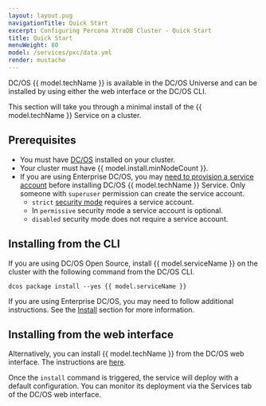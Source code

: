 ```yaml
---
layout: layout.pug
navigationTitle: Quick Start
excerpt: Configuring Percona XtraDB Cluster - Quick Start
title: Quick Start
menuWeight: 80
model: /services/pxc/data.yml
render: mustache
---
```


DC/OS {{ model.techName }} is available in the DC/OS Universe and can be installed by using either the web interface or the DC/OS CLI.

This section will take you through a minimal install of the {{ model.techName }} Service on a cluster.

## Prerequisites
- You must have [DC/OS](/mesosphere/dcos/latest/in) installed on your cluster.
- Your cluster must have {{ model.install.minNodeCount }}.
- If you are using Enterprise DC/OS, you may [need to provision a service account](/mesosphere/dcos/1.12/security/ent/service-auth/custom-service-auth/) before installing DC/OS {{ model.techName }} Service. Only someone with `superuser` permission can create the service account.
  - `strict` [security mode](/mesosphere/dcos/1.12/security/ent/service-auth/custom-service-auth/) requires a service account.
  - In `permissive` security mode a service account is optional.
  - `disabled` security mode does not require a service account.

## Installing from the CLI

If you are using DC/OS Open Source, install {{ model.serviceName }} on the cluster with the following command from the DC/OS CLI. 

```shell
dcos package install --yes {{ model.serviceName }}
```
If you are using Enterprise DC/OS, you may need to follow additional instructions. See the [Install](/mesosphere/dcos/services/pxc/0.2.0-5.7.21/operations/install/) section for more information.

## Installing from the web interface

Alternatively, you can install {{ model.techName }} from the DC/OS web interface. The instructions are [here](/mesosphere/dcos/services/pxc/0.2.0-5.7.21/operations/install/#installing-from-the-dcos-web-interface).

Once the `install` command is triggered, the service will deploy with a default configuration. You can monitor its deployment via the Services tab of the DC/OS web interface.   
